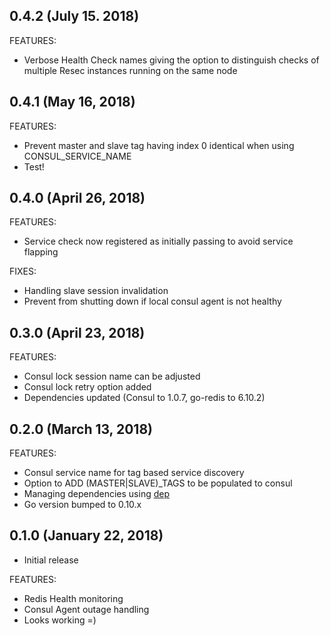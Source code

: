 ## 0.4.2 (July 15. 2018)

FEATURES:

  * Verbose Health Check names giving the option to distinguish checks of multiple Resec instances running on the same node 

## 0.4.1 (May 16, 2018)

FEATURES:

  * Prevent master and slave tag having index 0 identical when using CONSUL_SERVICE_NAME
  * Test!

## 0.4.0 (April 26, 2018)

FEATURES:

  * Service check now registered as initially passing to avoid service flapping

FIXES:

  * Handling slave session invalidation
  * Prevent from shutting down if local consul agent is not healthy

## 0.3.0 (April 23, 2018)

FEATURES:

  * Consul lock session name can be adjusted
  * Consul lock retry option added
  * Dependencies updated (Consul to 1.0.7, go-redis to 6.10.2)

## 0.2.0 (March 13, 2018)

FEATURES:

  * Consul service name for tag based service discovery
  * Option to ADD (MASTER|SLAVE)_TAGS to be populated to consul
  * Managing dependencies using [dep](https://github.com/golang/dep)
  * Go version bumped to 0.10.x

## 0.1.0 (January 22, 2018)

 * Initial release

FEATURES:

  * Redis Health monitoring
  * Consul Agent outage handling
  * Looks working =)
